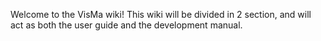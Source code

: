 Welcome to the VisMa wiki! This wiki will be divided in 2 section, and will act as both the user guide and the development manual.


